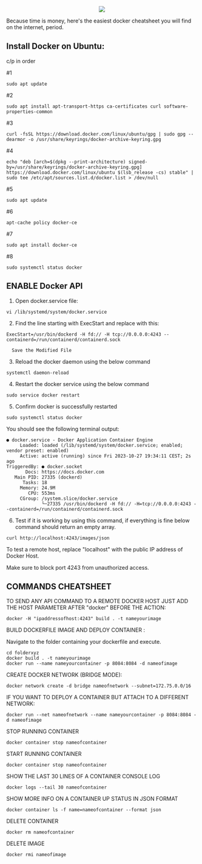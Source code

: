 <p align="center">
  <img src="https://capsule-render.vercel.app/api?type=waving&color=gradient&text=DockerCheatSheet&height=80&section=header"/>
</p>

Because time is money, here's the easiest docker cheatsheet you will find on the internet, period.

## Install Docker on Ubuntu:
c/p in order

#1
```
sudo apt update
```
#2
```
sudo apt install apt-transport-https ca-certificates curl software-properties-common
```
#3
```
curl -fsSL https://download.docker.com/linux/ubuntu/gpg | sudo gpg --dearmor -o /usr/share/keyrings/docker-archive-keyring.gpg
```
#4
```
echo "deb [arch=$(dpkg --print-architecture) signed-by=/usr/share/keyrings/docker-archive-keyring.gpg] https://download.docker.com/linux/ubuntu $(lsb_release -cs) stable" | sudo tee /etc/apt/sources.list.d/docker.list > /dev/null
```
#5
```
sudo apt update
```
#6
```
apt-cache policy docker-ce
```
#7
```
sudo apt install docker-ce
```
#8
```
sudo systemctl status docker
```


## ENABLE Docker  API

1. Open docker.service file:
```
vi /lib/systemd/system/docker.service
```

2. Find the line starting with ExecStart and replace with this:
```
ExecStart=/usr/bin/dockerd -H fd:// -H tcp://0.0.0.0:4243 --containerd=/run/containerd/containerd.sock
```
	  Save the Modified File
	
3. Reload the docker daemon using the below command
```
systemctl daemon-reload
```

4. Restart the docker service using the below command
```
sudo service docker restart
```

5. Confirm docker is successfully restarted
```
sudo systemctl status docker
```

You should see the following terminal output:

```
● docker.service - Docker Application Container Engine
     Loaded: loaded (/lib/systemd/system/docker.service; enabled; vendor preset: enabled)
     Active: active (running) since Fri 2023-10-27 19:34:11 CEST; 2s ago
TriggeredBy: ● docker.socket
       Docs: https://docs.docker.com
   Main PID: 27335 (dockerd)
      Tasks: 18
     Memory: 24.9M
        CPU: 553ms
     CGroup: /system.slice/docker.service
             └─27335 /usr/bin/dockerd -H fd:// -H=tcp://0.0.0.0:4243 --containerd=/run/containerd/containerd.sock
```

6. Test if it is working by using this command, if everything is fine below command should return an empty array.
```
curl http://localhost:4243/images/json
```

To test a remote host, replace "localhost" with the public IP address of Docker Host.

Make sure to block port 4243 from unauthorized access.

## COMMANDS CHEATSHEET


TO SEND ANY API COMMAND TO A REMOTE DOCKER HOST JUST ADD THE HOST PARAMETER AFTER "docker" BEFORE THE ACTION:

```
docker -H "ipaddressofhost:4243" build . -t nameyourimage
```

BUILD DOCKERFILE IMAGE AND DEPLOY CONTAINER :

Navigate to the folder containing your dockerfile and execute.
```
cd folderxyz
docker build . -t nameyourimage
docker run --name nameyourcontainer -p 8084:8084 -d nameofimage
```

CREATE DOCKER NETWORK (BRIDGE MODE):

```
docker network create -d bridge nameofnetwork --subnet=172.75.0.0/16
```

IF YOU WANT TO DEPLOY A CONTAINER  BUT ATTACH TO A DIFFERENT NETWORK:

```
docker run --net nameofnetwork --name nameyourcontainer -p 8084:8084 -d nameofimage
```

STOP RUNNING CONTAINER

```
docker container stop nameofcontainer
```

START RUNNING CONTAINER
```
docker container stop nameofcontainer
```

SHOW THE LAST 30 LINES OF A CONTAINER CONSOLE LOG 
```
docker logs --tail 30 nameofcontainer
```

SHOW MORE INFO ON A CONTAINER UP STATUS IN JSON FORMAT
```
docker container ls -f name=nameofcontainer --format json
```

DELETE CONTAINER
```
docker rm nameofcontainer
```

DELETE IMAGE
```
docker rmi nameofimage
```
